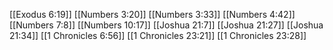 [[Exodus 6:19]]
[[Numbers 3:20]]
[[Numbers 3:33]]
[[Numbers 4:42]]
[[Numbers 7:8]]
[[Numbers 10:17]]
[[Joshua 21:7]]
[[Joshua 21:27]]
[[Joshua 21:34]]
[[1 Chronicles 6:56]]
[[1 Chronicles 23:21]]
[[1 Chronicles 23:28]]
